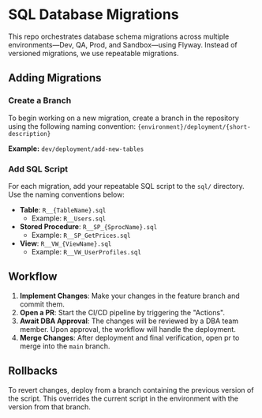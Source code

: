 # SQL Database Migrations

This repo orchestrates database schema migrations across multiple environments—Dev, QA, Prod, and Sandbox—using Flyway. Instead of versioned migrations, we use repeatable migrations.

## Adding Migrations

### Create a Branch
To begin working on a new migration, create a branch in the repository using the following naming convention: `{environment}/deployment/{short-description}`

**Example:**
`dev/deployment/add-new-tables`


### Add SQL Script
For each migration, add your repeatable SQL script to the `sql/` directory. Use the naming conventions below:

- **Table**: `R__{TableName}.sql`
  - Example: `R__Users.sql`
- **Stored Procedure**: `R__SP_{SprocName}.sql`
  - Example: `R__SP_GetPrices.sql`
- **View**: `R__VW_{ViewName}.sql`
  - Example: `R__VW_UserProfiles.sql`

## Workflow

1. **Implement Changes**: Make your changes in the feature branch and commit them.
2. **Open a PR**: Start the CI/CD pipeline by triggering the "Actions".
3. **Await DBA Approval**: The changes will be reviewed by a DBA team member. Upon approval, the workflow will handle the deployment.
4. **Merge Changes**: After deployment and final verification, open pr to merge into the `main` branch.

## Rollbacks

To revert changes, deploy from a branch containing the previous version of the script. This overrides the current script in the environment with the version from that branch.
